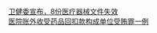   
[卫健委宣布，8份医疗器械文件失效](http://www.dianyue.me/archives/007/ncb50dy68imahoeu/)  
[医院账外收受药品回扣款构成单位受贿罪一例](http://www.dianyue.me/archives/798/o5h7nxvm0h7p8fls/)